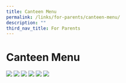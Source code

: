 ```yaml
---
title: Canteen Menu
permalink: /links/for-parents/canteen-menu/
description: ""
third_nav_title: For Parents
---
```

Canteen Menu
============

![](/images/1_canteen.png)
![](/images/2_canteen.png)
![](/images/3_canteen.png)
![](/images/4_canteen.png)
![](/images/5_canteen.png)
![](/images/6_canteen.png)
